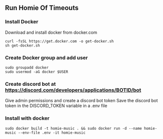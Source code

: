 ## Run Homie Of Timeouts
### Install Docker
Download and install docker from docker.com
```
curl -fsSL https://get.docker.com -o get-docker.sh
sh get-docker.sh
```

### Create Docker group and add user
```
sudo groupadd docker
sudo usermod -aG docker $USER
```

### Create discord bot at https://discord.com/developers/applications/BOTID/bot
Give admin permissions and create a discord bot token
Save the discord bot token in the DISCORD_TOKEN variable in a .env file

### Install with docker
`sudo docker build -t homie-music . && sudo docker run -d --name homie-music --env-file .env -it homie-music`
